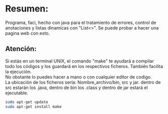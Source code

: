 <h1>Resumen: </h1>
<p>Programa, faci, hecho con java para el tratamiento de errores, control de anotaciones y listas dinamicas con "List<>". Se puede probar a hacer una pagina web con esto.</p>

<h2>Atención: </h2>
<p>Si estás en un terminal UNIX, el comando "make" te ayudará a compilar todo los códigos y los guardará en los respectivos ficheros. También facilita la ejecución.<br> No obstante lo puedes hacer a mano o con cualquier editor de codigo.<br> La ubicación de los ficheros sería: Nombre_archivo/bin, src y jar. dentro de src estarán los .java, dentro de bin los .class y dentro de jar estará el ejecutable. </p>

```bash
sudo apt-get update
sudo apt-get install make

